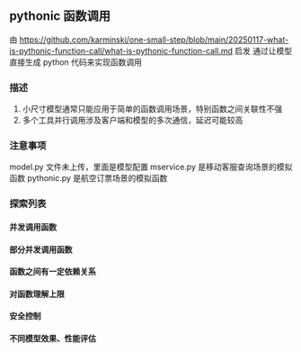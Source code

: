 ## pythonic 函数调用
由 https://github.com/karminski/one-small-step/blob/main/20250117-what-is-pythonic-function-call/what-is-pythonic-function-call.md 启发
通过让模型直接生成 python 代码来实现函数调用

### 描述
1. 小尺寸模型通常只能应用于简单的函数调用场景，特别函数之间关联性不强
2. 多个工具并行调用涉及客户端和模型的多次通信，延迟可能较高

### 注意事项
model.py 文件未上传，里面是模型配置
mservice.py 是移动客服查询场景的模拟函数
pythonic.py 是航空订票场景的模拟函数



### 探索列表
#### 并发调用函数
#### 部分并发调用函数
#### 函数之间有一定依赖关系
#### 对函数理解上限
#### 安全控制
#### 不同模型效果、性能评估